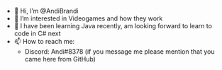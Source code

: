 - 👋 Hi, I’m @AndiBrandi
- 👀 I’m interested in Videogames and how they work
- 🌱 I have been learning Java recently, am looking forward to learn to code in C# next
- 📫 How to reach me: 
  - Discord: Andi#8378 (if you message me please mention that you came here from GitHub)

<!---
AndiBrandi/AndiBrandi is a ✨ special ✨ repository because its `README.md` (this file) appears on your GitHub profile.
You can click the Preview link to take a look at your changes.
--->
